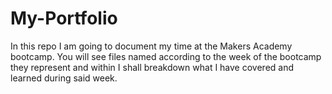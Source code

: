 # My-Portfolio

 In this repo I am going to document my time at the Makers Academy bootcamp. You will see files named according to the week of the bootcamp they represent and within I shall breakdown what I have covered and learned during said week. 